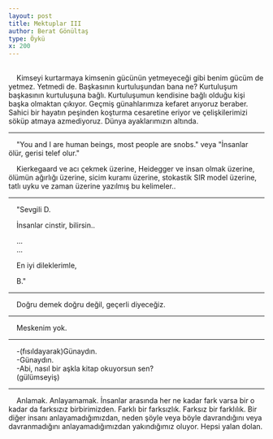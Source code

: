 ```yaml
---
layout: post
title: Mektuplar III
author: Berat Gönültaş
type: Öykü
x: 200
---
```

<br/>
&nbsp;&nbsp;&nbsp;&nbsp;Kimseyi kurtarmaya kimsenin gücünün yetmeyeceği gibi benim gücüm de yetmez. Yetmedi de. Başkasının kurtuluşundan bana ne? Kurtuluşum başkasının kurtuluşuna bağlı. Kurtuluşumun kendisine bağlı olduğu kişi başka olmaktan çıkıyor. Geçmiş günahlarımıza kefaret arıyoruz beraber. Sahici bir hayatın peşinden koşturma cesaretine eriyor ve çelişkilerimizi söküp atmaya azmediyoruz. Dünya ayaklarımızın altında.

---

&nbsp;&nbsp;&nbsp;&nbsp;"You and I are human beings, most people are snobs." veya "İnsanlar ölür, gerisi telef olur."

&nbsp;&nbsp;&nbsp;&nbsp;Kierkegaard ve acı çekmek üzerine, Heidegger ve insan olmak üzerine, ölümün ağırlığı üzerine, sicim kuramı üzerine, stokastik SIR model üzerine, tatlı uyku ve zaman üzerine yazılmış bu kelimeler..

---

&nbsp;&nbsp;&nbsp;&nbsp;"Sevgili D.

&nbsp;&nbsp;&nbsp;&nbsp;İnsanlar cinstir, bilirsin..

&nbsp;&nbsp;&nbsp;&nbsp;...  
&nbsp;&nbsp;&nbsp;&nbsp;...  

&nbsp;&nbsp;&nbsp;&nbsp;En iyi dileklerimle,

&nbsp;&nbsp;&nbsp;&nbsp;B."

---

&nbsp;&nbsp;&nbsp;&nbsp;Doğru demek doğru değil, geçerli diyeceğiz.

---

&nbsp;&nbsp;&nbsp;&nbsp;Meskenim yok.

---

&nbsp;&nbsp;&nbsp;&nbsp;-(fısıldayarak)Günaydın.  
&nbsp;&nbsp;&nbsp;&nbsp;-Günaydın.  
&nbsp;&nbsp;&nbsp;&nbsp;-Abi, nasıl bir aşkla kitap okuyorsun sen?  
&nbsp;&nbsp;&nbsp;&nbsp;(gülümseyiş)  

---

&nbsp;&nbsp;&nbsp;&nbsp;Anlamak. Anlayamamak. İnsanlar arasında her ne kadar fark varsa bir o kadar da farksızız birbirimizden. Farklı bir farksızlık. Farksız bir farklılık. Bir diğer insanı anlayamadığımızdan, neden şöyle veya böyle davrandığını veya davranmadığını anlayamadığımızdan yakındığımız oluyor. Hepsi yalan dolan.
